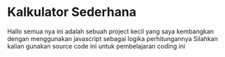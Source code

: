 # Kalkulator Sederhana

Hallo semua nya ini adalah sebuah project kecil yang saya kembangkan dengan menggunakan javascript sebagai logika perhitungannya
Silahkan kalian gunakan source code ini untuk pembelajaran coding ini
